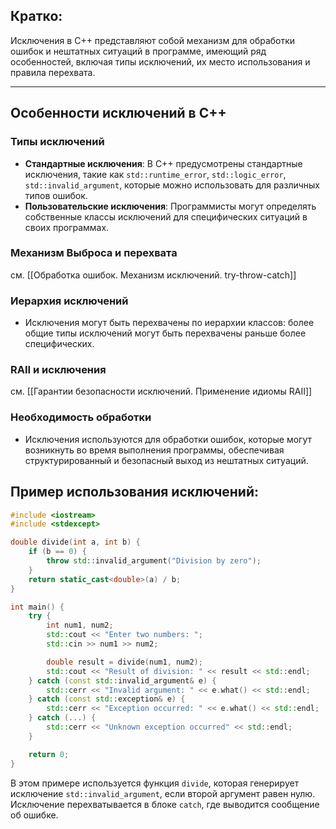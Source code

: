 ## Кратко:

Исключения в C++ представляют собой механизм для обработки ошибок и нештатных ситуаций в программе, имеющий ряд особенностей, включая типы исключений, их место использования и правила перехвата.

---

## Особенности исключений в C++

### Типы исключений

   - **Стандартные исключения**: В C++ предусмотрены стандартные исключения, такие как `std::runtime_error`, `std::logic_error`, `std::invalid_argument`, которые можно использовать для различных типов ошибок.
   - **Пользовательские исключения**: Программисты могут определять собственные классы исключений для специфических ситуаций в своих программах.

### Механизм Выброса и перехвата

см. [[Обработка ошибок. Механизм исключений. try-throw-catch]]

### Иерархия исключений

   - Исключения могут быть перехвачены по иерархии классов: более общие типы исключений могут быть перехвачены раньше более специфических.

### RAII и исключения

см. [[Гарантии безопасности исключений. Применение идиомы RAII]]

### Необходимость обработки

   - Исключения используются для обработки ошибок, которые могут возникнуть во время выполнения программы, обеспечивая структурированный и безопасный выход из нештатных ситуаций.

## Пример использования исключений:

```cpp
#include <iostream>
#include <stdexcept>

double divide(int a, int b) {
    if (b == 0) {
        throw std::invalid_argument("Division by zero");
    }
    return static_cast<double>(a) / b;
}

int main() {
    try {
        int num1, num2;
        std::cout << "Enter two numbers: ";
        std::cin >> num1 >> num2;

        double result = divide(num1, num2);
        std::cout << "Result of division: " << result << std::endl;
    } catch (const std::invalid_argument& e) {
        std::cerr << "Invalid argument: " << e.what() << std::endl;
    } catch (const std::exception& e) {
        std::cerr << "Exception occurred: " << e.what() << std::endl;
    } catch (...) {
        std::cerr << "Unknown exception occurred" << std::endl;
    }

    return 0;
}
```

В этом примере используется функция `divide`, которая генерирует исключение `std::invalid_argument`, если второй аргумент равен нулю. Исключение перехватывается в блоке `catch`, где выводится сообщение об ошибке.
